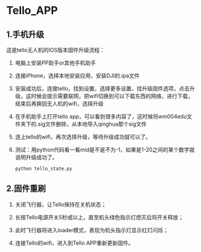 # Tello_APP

## 1.手机升级

这是tello无人机的IOS版本固件升级流程：

1. 电脑上安装PP助手or其他手机助手

2. 连接iPhone，选择本地安装应用，安装DJI的.ipa文件

3. 安装成功后，连接tello，找到设置，选择更多设置，找升级固件选项，点击升级，这时候会提示需要联网，把wifi切换到可以下载东西的网络，进行下载，结束后再换回无人机的wifi，选择升级

4. 在手机助手上打开tello app，可以看到很多内容了，这时候将wm004edu文件夹下的.sig文件删除，从本地导入qinghua那个sig文件

5. 连上tello的wifi，再次选择升级，等待升级成功就可以了。

6. 测试：用python代码看一看mid是不是不为-1，如果是1-20之间的某个数字就说明升级成功了。

   ```
   python tello_state.py
   ```

## 2.固件重刷

1. 关闭飞行器，让Tello保持在关机状态；

2. 长按Tello电源开关5秒或以上，直至机头绿色指示灯熄灭后将开关释放；

3. 此时飞行器将进入loader模式，表现为机头指示灯显示红灯闪烁；

4. 连接Tello的wifi，进入到Tello APP重新更新固件。